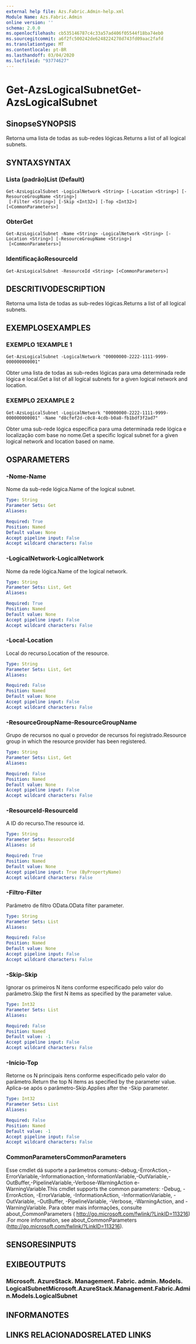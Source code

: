 ```yaml
---
external help file: Azs.Fabric.Admin-help.xml
Module Name: Azs.Fabric.Admin
online version: ''
schema: 2.0.0
ms.openlocfilehash: cb535146787c4c33a57ad406f05544f18ba74eb0
ms.sourcegitcommit: a6f2fc500242de6248224278d743fd09aac2fafd
ms.translationtype: MT
ms.contentlocale: pt-BR
ms.lasthandoff: 03/04/2020
ms.locfileid: "93774627"
---
```

# <span data-ttu-id="41a54-101">Get-AzsLogicalSubnet</span><span class="sxs-lookup"><span data-stu-id="41a54-101">Get-AzsLogicalSubnet</span></span>

## <span data-ttu-id="41a54-102">Sinopse</span><span class="sxs-lookup"><span data-stu-id="41a54-102">SYNOPSIS</span></span>
<span data-ttu-id="41a54-103">Retorna uma lista de todas as sub-redes lógicas.</span><span class="sxs-lookup"><span data-stu-id="41a54-103">Returns a list of all logical subnets.</span></span>

## <span data-ttu-id="41a54-104">SYNTAX</span><span class="sxs-lookup"><span data-stu-id="41a54-104">SYNTAX</span></span>

### <span data-ttu-id="41a54-105">Lista (padrão)</span><span class="sxs-lookup"><span data-stu-id="41a54-105">List (Default)</span></span>
```
Get-AzsLogicalSubnet -LogicalNetwork <String> [-Location <String>] [-ResourceGroupName <String>]
 [-Filter <String>] [-Skip <Int32>] [-Top <Int32>] [<CommonParameters>]
```

### <span data-ttu-id="41a54-106">Obter</span><span class="sxs-lookup"><span data-stu-id="41a54-106">Get</span></span>
```
Get-AzsLogicalSubnet -Name <String> -LogicalNetwork <String> [-Location <String>] [-ResourceGroupName <String>]
 [<CommonParameters>]
```

### <span data-ttu-id="41a54-107">Identificação</span><span class="sxs-lookup"><span data-stu-id="41a54-107">ResourceId</span></span>
```
Get-AzsLogicalSubnet -ResourceId <String> [<CommonParameters>]
```

## <span data-ttu-id="41a54-108">DESCRITIVO</span><span class="sxs-lookup"><span data-stu-id="41a54-108">DESCRIPTION</span></span>
<span data-ttu-id="41a54-109">Retorna uma lista de todas as sub-redes lógicas.</span><span class="sxs-lookup"><span data-stu-id="41a54-109">Returns a list of all logical subnets.</span></span>

## <span data-ttu-id="41a54-110">EXEMPLOS</span><span class="sxs-lookup"><span data-stu-id="41a54-110">EXAMPLES</span></span>

### <span data-ttu-id="41a54-111">EXEMPLO 1</span><span class="sxs-lookup"><span data-stu-id="41a54-111">EXAMPLE 1</span></span>
```
Get-AzsLogicalSubnet -LogicalNetwork "00000000-2222-1111-9999-000000000001"
```

<span data-ttu-id="41a54-112">Obter uma lista de todas as sub-redes lógicas para uma determinada rede lógica e local.</span><span class="sxs-lookup"><span data-stu-id="41a54-112">Get a list of all logical subnets for a given logical network and location.</span></span>

### <span data-ttu-id="41a54-113">EXEMPLO 2</span><span class="sxs-lookup"><span data-stu-id="41a54-113">EXAMPLE 2</span></span>
```
Get-AzsLogicalSubnet -LogicalNetwork "00000000-2222-1111-9999-000000000001" -Name "d8cfef2d-c0c8-4cdb-b0a8-fb1bdf3f2ad7"
```

<span data-ttu-id="41a54-114">Obter uma sub-rede lógica específica para uma determinada rede lógica e localização com base no nome.</span><span class="sxs-lookup"><span data-stu-id="41a54-114">Get a specific logical subnet for a given logical network and location based on name.</span></span>

## <span data-ttu-id="41a54-115">OS</span><span class="sxs-lookup"><span data-stu-id="41a54-115">PARAMETERS</span></span>

### <span data-ttu-id="41a54-116">-Nome</span><span class="sxs-lookup"><span data-stu-id="41a54-116">-Name</span></span>
<span data-ttu-id="41a54-117">Nome da sub-rede lógica.</span><span class="sxs-lookup"><span data-stu-id="41a54-117">Name of the logical subnet.</span></span>

```yaml
Type: String
Parameter Sets: Get
Aliases:

Required: True
Position: Named
Default value: None
Accept pipeline input: False
Accept wildcard characters: False
```

### <span data-ttu-id="41a54-118">-LogicalNetwork</span><span class="sxs-lookup"><span data-stu-id="41a54-118">-LogicalNetwork</span></span>
<span data-ttu-id="41a54-119">Nome da rede lógica.</span><span class="sxs-lookup"><span data-stu-id="41a54-119">Name of the logical network.</span></span>

```yaml
Type: String
Parameter Sets: List, Get
Aliases:

Required: True
Position: Named
Default value: None
Accept pipeline input: False
Accept wildcard characters: False
```

### <span data-ttu-id="41a54-120">-Local</span><span class="sxs-lookup"><span data-stu-id="41a54-120">-Location</span></span>
<span data-ttu-id="41a54-121">Local do recurso.</span><span class="sxs-lookup"><span data-stu-id="41a54-121">Location of the resource.</span></span>

```yaml
Type: String
Parameter Sets: List, Get
Aliases:

Required: False
Position: Named
Default value: None
Accept pipeline input: False
Accept wildcard characters: False
```

### <span data-ttu-id="41a54-122">-ResourceGroupName</span><span class="sxs-lookup"><span data-stu-id="41a54-122">-ResourceGroupName</span></span>
<span data-ttu-id="41a54-123">Grupo de recursos no qual o provedor de recursos foi registrado.</span><span class="sxs-lookup"><span data-stu-id="41a54-123">Resource group in which the resource provider has been registered.</span></span>

```yaml
Type: String
Parameter Sets: List, Get
Aliases:

Required: False
Position: Named
Default value: None
Accept pipeline input: False
Accept wildcard characters: False
```

### <span data-ttu-id="41a54-124">-ResourceId</span><span class="sxs-lookup"><span data-stu-id="41a54-124">-ResourceId</span></span>
<span data-ttu-id="41a54-125">A ID do recurso.</span><span class="sxs-lookup"><span data-stu-id="41a54-125">The resource id.</span></span>

```yaml
Type: String
Parameter Sets: ResourceId
Aliases: id

Required: True
Position: Named
Default value: None
Accept pipeline input: True (ByPropertyName)
Accept wildcard characters: False
```

### <span data-ttu-id="41a54-126">-Filtro</span><span class="sxs-lookup"><span data-stu-id="41a54-126">-Filter</span></span>
<span data-ttu-id="41a54-127">Parâmetro de filtro OData.</span><span class="sxs-lookup"><span data-stu-id="41a54-127">OData filter parameter.</span></span>

```yaml
Type: String
Parameter Sets: List
Aliases:

Required: False
Position: Named
Default value: None
Accept pipeline input: False
Accept wildcard characters: False
```

### <span data-ttu-id="41a54-128">-Skip</span><span class="sxs-lookup"><span data-stu-id="41a54-128">-Skip</span></span>
<span data-ttu-id="41a54-129">Ignorar os primeiros N itens conforme especificado pelo valor do parâmetro.</span><span class="sxs-lookup"><span data-stu-id="41a54-129">Skip the first N items as specified by the parameter value.</span></span>

```yaml
Type: Int32
Parameter Sets: List
Aliases:

Required: False
Position: Named
Default value: -1
Accept pipeline input: False
Accept wildcard characters: False
```

### <span data-ttu-id="41a54-130">-Início</span><span class="sxs-lookup"><span data-stu-id="41a54-130">-Top</span></span>
<span data-ttu-id="41a54-131">Retorne os N principais itens conforme especificado pelo valor do parâmetro.</span><span class="sxs-lookup"><span data-stu-id="41a54-131">Return the top N items as specified by the parameter value.</span></span>
<span data-ttu-id="41a54-132">Aplica-se após o parâmetro-Skip.</span><span class="sxs-lookup"><span data-stu-id="41a54-132">Applies after the -Skip parameter.</span></span>

```yaml
Type: Int32
Parameter Sets: List
Aliases:

Required: False
Position: Named
Default value: -1
Accept pipeline input: False
Accept wildcard characters: False
```

### <span data-ttu-id="41a54-133">CommonParameters</span><span class="sxs-lookup"><span data-stu-id="41a54-133">CommonParameters</span></span>
<span data-ttu-id="41a54-134">Esse cmdlet dá suporte a parâmetros comuns:-debug,-ErrorAction,-ErrorVariable,-Informationaction,-InformationVariable,-OutVariable,-OutBuffer,-PipelineVariable,-Verbose-WarningAction e-WarningVariable.</span><span class="sxs-lookup"><span data-stu-id="41a54-134">This cmdlet supports the common parameters: -Debug, -ErrorAction, -ErrorVariable, -InformationAction, -InformationVariable, -OutVariable, -OutBuffer, -PipelineVariable, -Verbose, -WarningAction, and -WarningVariable.</span></span> <span data-ttu-id="41a54-135">Para obter mais informações, consulte about_CommonParameters ( http://go.microsoft.com/fwlink/?LinkID=113216) .</span><span class="sxs-lookup"><span data-stu-id="41a54-135">For more information, see about_CommonParameters (http://go.microsoft.com/fwlink/?LinkID=113216).</span></span>

## <span data-ttu-id="41a54-136">SENSORES</span><span class="sxs-lookup"><span data-stu-id="41a54-136">INPUTS</span></span>

## <span data-ttu-id="41a54-137">EXIBE</span><span class="sxs-lookup"><span data-stu-id="41a54-137">OUTPUTS</span></span>

### <span data-ttu-id="41a54-138">Microsoft. AzureStack. Management. Fabric. admin. Models. LogicalSubnet</span><span class="sxs-lookup"><span data-stu-id="41a54-138">Microsoft.AzureStack.Management.Fabric.Admin.Models.LogicalSubnet</span></span>

## <span data-ttu-id="41a54-139">INFORMA</span><span class="sxs-lookup"><span data-stu-id="41a54-139">NOTES</span></span>

## <span data-ttu-id="41a54-140">LINKS RELACIONADOS</span><span class="sxs-lookup"><span data-stu-id="41a54-140">RELATED LINKS</span></span>
